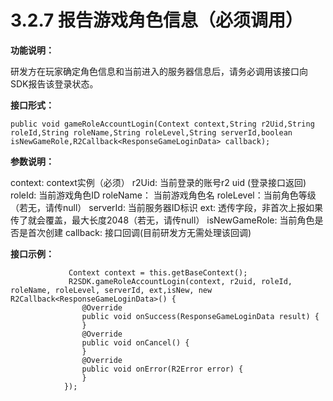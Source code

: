 # 3.2.7 报告游戏角色信息（必须调用）

**功能说明：**

研发方在玩家确定角色信息和当前进入的服务器信息后，请务必调用该接口向SDK报告该登录状态。

**接口形式：**

```text
public void gameRoleAccountLogin(Context context,String r2Uid,String roleId,String roleName,String roleLevel,String serverId,boolean isNewGameRole,R2Callback<ResponseGameLoginData> callback);
```

**参数说明：**

context: context实例（必须） r2Uid: 当前登录的账号r2 uid \(登录接口返回\) roleId: 当前游戏角色ID roleName： 当前游戏角色名 roleLevel：当前角色等级（若无，请传null） serverId: 当前服务器ID标识 ext: 透传字段，非首次上报如果传了就会覆盖，最大长度2048（若无，请传null） isNewGameRole: 当前角色是否是首次创建 callback: 接口回调\(目前研发方无需处理该回调\)

**接口示例：**

```text
             Context context = this.getBaseContext();
             R2SDK.gameRoleAccountLogin(context, r2uid, roleId, roleName, roleLevel, serverId, ext,isNew, new R2Callback<ResponseGameLoginData>() {
                @Override
                public void onSuccess(ResponseGameLoginData result) {
                }
                @Override
                public void onCancel() {
                }
                @Override
                public void onError(R2Error error) {
                }
            });
```

